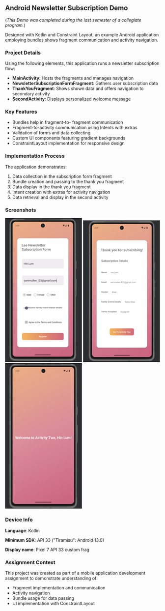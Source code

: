## Android Newsletter Subscription Demo

(*This Demo was completed during the last semester of a collegiate program.*)

Designed with Kotlin and Constraint Layout, an example Android application employing bundles shows fragment communication and activity navigation.

### Project Details

Using the following elements, this application runs a newsletter subscription flow:

- **MainActivity**: Hosts the fragments and manages navigation
- **NewsletterSubscriptionFormFragment**: Gathers user subscription data
- **ThankYouFragment**: Shows shown data and offers navigation to secondary activity
- **SecondActivity**: Displays personalized welcome message

### Key Features

- Bundles help in fragment-to- fragment communication
- Fragment-to-activity communication using Intents with extras
- Validation of forms and data collecting
- Custom UI components featuring gradient backgrounds
- ConstraintLayout implementation for responsive design

### Implementation Process

The application demonstrates:

1. Data collection in the subscription form fragment
2. Bundle creation and passing to the thank you fragment
3. Data display in the thank you fragment
4. Intent creation with extras for activity navigation
5. Data retrieval and display in the second activity

### Screenshots

<p float="left">
  <img src="screenshots-3/form_fragment.png" width="250" />
  <img src="screenshots-3/thank_you_fragment.png" width="250" /> 
  <img src="screenshots-3/second_activity.png" width="250" />
</p>

### Device Info 

**Language**: Kotlin

**Minimum SDK**: API 33 ("Tiramisu": Android 13.0)

**Display name**: Pixel 7 API 33 custom frag

### Assignment Context

This project was created as part of a mobile application development assignment to demonstrate understanding of:
- Fragment implementation and communication
- Activity navigation
- Bundle usage for data passing
- UI implementation with ConstraintLayout

